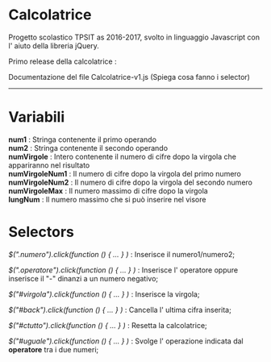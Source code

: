# Calcolatrice
Progetto scolastico TPSIT as 2016-2017, svolto in linguaggio Javascript con l' aiuto della libreria jQuery.

Primo release della calcolatrice :

Documentazione del file Calcolatrice-v1.js
(Spiega cosa fanno i selector)

________________________________________________

<h1>Variabili</h1>

<b>num1</b> : Stringa contenente il primo operando<br>
<b>num2</b> : Stringa contenente il secondo operando<br>
<b>numVirgole</b> : Intero contenente il numero di cifre dopo la virgola che appariranno nel risultato<br>
<b>numVirgoleNum1</b> : Il numero di cifre dopo la virgola del primo numero<br>
<b>numVirgoleNum2</b> : Il numero di cifre dopo la virgola del secondo numero<br>
<b>numVirgoleMax</b> : Il numero massimo di cifre dopo la virgola<br>
<b>lungNum</b> : Il numero massimo che si può inserire nel visore<br>


<h1>Selectors</h1>

<i>$(".numero").click(function () { ... } )</i> : Inserisce il numero1/numero2;

<i>$(".operatore").click(function () { ... } )</i> : Inserisce l' operatore oppure inserisce il "-" dinanzi a un numero negativo;

<i>$("#virgola").click(function () { ... } )</i> : Inserisce la virgola;

<i>$("#back").click(function () { ... } )</i> : Cancella l' ultima cifra inserita;

<i>$("#ctutto").click(function () { ... } )</i> : Resetta la calcolatrice;

<i>$("#uguale").click(function () { ... } )</i> : Svolge l' operazione indicata dal <b>operatore</b> tra i due numeri;
